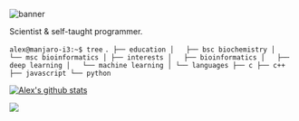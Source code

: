 ![banner](https://user-images.githubusercontent.com/101715326/158585781-04004098-f9e2-40c3-9350-010361799459.png)

Scientist & self-taught programmer.

`alex@manjaro-i3:~$ tree`
`
.
├── education
│   ├── bsc biochemistry
│   └── msc bioinformatics
│
├── interests
│   ├── bioinformatics
│   ├── deep learning
│   └── machine learning
│
└── languages
    ├── c
    ├── c++
    ├── javascript
    └── python
`

[![Alex's github stats](https://github-readme-stats.vercel.app/api?username=escasinas&theme=monokai&show_icons=true)](https://github.com/escasinas)

![](https://komarev.com/ghpvc/?username=escasinas&color=orange)
